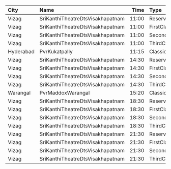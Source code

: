 | City      | Name                             |  Time | Type          | Price | Capacity | Booked |
| :-------- | :------------------------------- | ----: | :------------ | ----: | -------: | -----: |
| Vizag     | SriKanthiTheatreDtsVisakhapatnam | 11:00 | ReservedClass |   50₹ |      195 |     51 |
| Vizag     | SriKanthiTheatreDtsVisakhapatnam | 11:00 | FirstClass    |   40₹ |      167 |     59 |
| Vizag     | SriKanthiTheatreDtsVisakhapatnam | 11:00 | SecondClass   |   30₹ |      125 |    125 |
| Vizag     | SriKanthiTheatreDtsVisakhapatnam | 11:00 | ThirdClass    |   20₹ |      122 |    122 |
| Hyderabad | PvrKukatpally                    | 11:15 | Classic       |  150₹ |      135 |     29 |
| Vizag     | SriKanthiTheatreDtsVisakhapatnam | 14:30 | ReservedClass |   50₹ |      195 |     51 |
| Vizag     | SriKanthiTheatreDtsVisakhapatnam | 14:30 | FirstClass    |   40₹ |      167 |     59 |
| Vizag     | SriKanthiTheatreDtsVisakhapatnam | 14:30 | SecondClass   |   30₹ |      125 |    125 |
| Vizag     | SriKanthiTheatreDtsVisakhapatnam | 14:30 | ThirdClass    |   20₹ |      122 |    122 |
| Warangal  | PvrMaddoxWarangal                | 15:20 | Classic       |  150₹ |      121 |     15 |
| Vizag     | SriKanthiTheatreDtsVisakhapatnam | 18:30 | ReservedClass |   50₹ |      195 |     51 |
| Vizag     | SriKanthiTheatreDtsVisakhapatnam | 18:30 | FirstClass    |   40₹ |      167 |     59 |
| Vizag     | SriKanthiTheatreDtsVisakhapatnam | 18:30 | SecondClass   |   30₹ |      125 |    125 |
| Vizag     | SriKanthiTheatreDtsVisakhapatnam | 18:30 | ThirdClass    |   20₹ |      122 |    122 |
| Vizag     | SriKanthiTheatreDtsVisakhapatnam | 21:30 | ReservedClass |   50₹ |      195 |     51 |
| Vizag     | SriKanthiTheatreDtsVisakhapatnam | 21:30 | FirstClass    |   40₹ |      167 |     59 |
| Vizag     | SriKanthiTheatreDtsVisakhapatnam | 21:30 | SecondClass   |   30₹ |      125 |    125 |
| Vizag     | SriKanthiTheatreDtsVisakhapatnam | 21:30 | ThirdClass    |   20₹ |      122 |    122 |